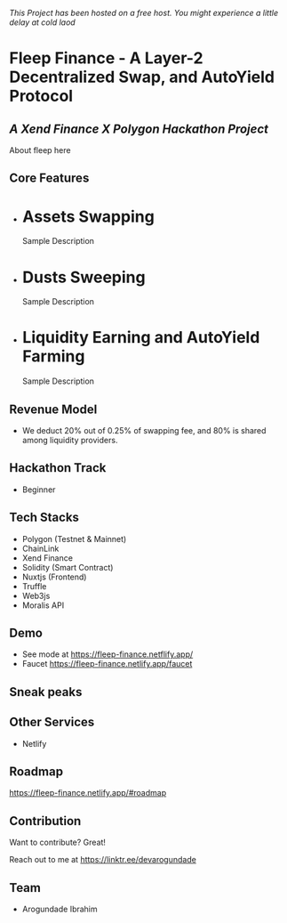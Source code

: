 *This Project has been hosted on a free host. You might experience a little delay at cold laod*

# Fleep Finance - A Layer-2 Decentralized Swap, and AutoYield Protocol
## _A Xend Finance X Polygon Hackathon Project_

About fleep here

## Core Features
- # Assets Swapping
    Sample Description
    
- # Dusts Sweeping
    Sample Description

- # Liquidity Earning and AutoYield Farming
    Sample Description

## Revenue Model
- We deduct 20% out of 0.25% of swapping fee, and 80% is shared among liquidity providers.

## Hackathon Track
- Beginner
  
## Tech Stacks

- Polygon (Testnet & Mainnet)
- ChainLink
- Xend Finance
- Solidity (Smart Contract)
- Nuxtjs (Frontend)
- Truffle
- Web3js
- Moralis API

## Demo

- See mode at https://fleep-finance.netflify.app/
- Faucet https://fleep-finance.netlify.app/faucet

## Sneak peaks
   

## Other Services
- Netlify

## Roadmap
   https://fleep-finance.netlify.app/#roadmap

## Contribution

Want to contribute? Great!

Reach out to me at https://linktr.ee/devarogundade

## Team
- Arogundade Ibrahim
